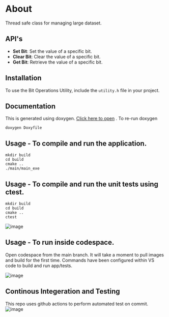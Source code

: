 # About
Thread safe class for managing large dataset.
 
 ## API's

- **Set Bit**: Set the value of a specific bit.
- **Clear Bit**: Clear the value of a specific bit.
- **Get Bit**: Retrieve the value of a specific bit.

## Installation

To use the Bit Operations Utility, include the `utility.h` file in your project.


## Documentation

This is generated using doxygen. [Click here to open](https://surendersampath.github.io/Firmware-Engineer-Task/) .
To re-run doxygen
```
doxygen Doxyfile
```

## Usage - To compile and run the application.
```
mkdir build
cd build 
cmake .. 
./main/main_exe 
```
 
## Usage - To compile and run the unit tests using ctest.
```
mkdir build
cd build 
cmake .. 
ctest
```
![image](https://github.com/user-attachments/assets/72c2e067-ccfc-482a-b125-6b0eb081dc20)

## Usage - To run inside codespace.

Open codespace from the main branch. It will take a moment to pull images and build for the first time.
Commands have been configured within VS code to build and run app/tests.

![image](https://github.com/user-attachments/assets/605a0e17-a949-42c1-9b98-bebdfe5ab478)


## Continous Integeration and Testing
This repo uses github actions to perform automated test on commit.
![image](https://github.com/user-attachments/assets/11bccd33-ca78-4632-af21-174440e9f1a0)



